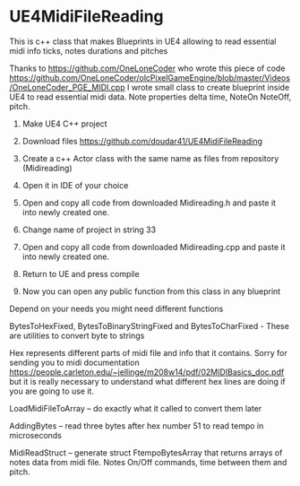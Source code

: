 # UE4MidiFileReading
This is c++ class that makes Blueprints in UE4 allowing to read essential midi info ticks, notes durations and pitches

Thanks to https://github.com/OneLoneCoder who wrote this piece of code
https://github.com/OneLoneCoder/olcPixelGameEngine/blob/master/Videos/OneLoneCoder_PGE_MIDI.cpp
I wrote small class to create blueprint inside UE4 to read essential midi data. Note properties delta time, NoteOn NoteOff, pitch. 

1. Make UE4 C++ project
2. Download files https://github.com/doudar41/UE4MidiFileReading
3. Create a c++ Actor class with the same name as files from repository (Midireading)
4. Open it in IDE of your choice
5. Open and copy all code from downloaded Midireading.h and paste it into newly created one.
6. Change name of project in string 33
7. Open and copy all code from downloaded Midireading.cpp and paste it into newly created one.
8. Return to UE and press compile

9. Now you can open any public function from this class in any blueprint


Depend on your needs you might need different functions

BytesToHexFixed, BytesToBinaryStringFixed and BytesToCharFixed - These are utilities to convert byte to strings

Hex represents different parts of midi file and info that it contains. Sorry for sending you to midi documentation https://people.carleton.edu/~jellinge/m208w14/pdf/02MIDIBasics_doc.pdf but it is really necessary to understand what different hex lines are doing if you are going to use it. 

LoadMidiFileToArray – do exactly what it called to convert them later

AddingBytes – read three bytes after hex number 51 to read tempo in microseconds

MidiReadStruct – generate struct FtempoBytesArray that returns arrays of notes data from midi file. Notes On/Off commands, time between them and pitch.
